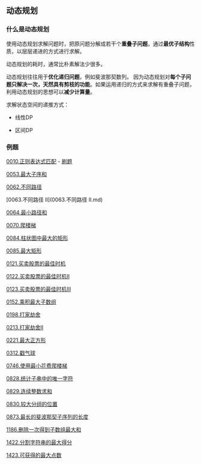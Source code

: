 ## 动态规划

### 什么是动态规划

使用动态规划求解问题时，把原问题分解成若干个**重叠子问题**，通过**最优子结构**性质，以层层递进的方式进行求解。

动态规划的耗时，通常比朴素解法少很多。

动态规划往往用于**优化递归问题**，例如斐波那契数列。 因为动态规划对**每个子问题只解决一次，天然具有剪枝的功能**。如果运用递归的方式来求解有重叠子问题，利用动态规划的思想可以**减少计算量**。


求解状态空间的递推方式：

* 线性DP

* 区间DP


### 例题

[0010.正则表达式匹配](../string/0010.正则表达式匹配.md) - [刷题](../string/qu0010/solu/Solution.java)

[0053.最大子序和](0053.最大子序和.md)

[0062.不同路径](0062.不同路径.md)

[0063.不同路径 II](0063.不同路径 II.md)

[0064.最小路径和](0064.最小路径和.md)

[0070.爬楼梯](0070.爬楼梯.md)

[0084.柱状图中最大的矩形](0084.柱状图中最大的矩形.md)

[0085.最大矩形](0085.最大矩形.md)

[0121.买卖股票的最佳时机](0121.买卖股票的最佳时机.md)

[0122.买卖股票的最佳时机II](0122.买卖股票的最佳时机II.md)

[0123.买卖股票的最佳时机III](0123.买卖股票的最佳时机III.md)

[0152.乘积最大子数组](0152.乘积最大子数组.md)

[0198.打家劫舍](0198.打家劫舍.md)

[0213.打家劫舍II](0213.打家劫舍II.md)

[0221.最大正方形](0221.最大正方形.md)

[0312.戳气球](0312.戳气球.md)

[0746.使用最小花费爬楼梯](0746.使用最小花费爬楼梯.md)

[0828.统计子串中的唯一字符](0828.统计子串中的唯一字符.md)

[0829.连续整数求和](0829.连续整数求和.md)

[0830.较大分组的位置](0830.较大分组的位置.md)

[0873.最长的斐波那契子序列的长度](0873.最长的斐波那契子序列的长度.md)

[1186.删除一次得到子数组最大和](1186.删除一次得到子数组最大和.md)

[1422.分割字符串的最大得分](1422.分割字符串的最大得分.md)

[1423.可获得的最大点数](1423.可获得的最大点数.md)
